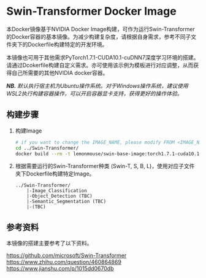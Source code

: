 # Swin-Transformer Docker Image

本Docker镜像基于NVIDIA Docker Image构建，可作为运行Swin-Transformer的Docker容器的基本镜像。为减少构建复杂度，请根据自身需求，参考不同子文件夹下的Dockerfile构建特定的开发环境。

本镜像也可用于其他需求PyTorch1.7.1-CUDA10.1-cuDNN7深度学习环境的搭建。请通过Dcokerfile构建自定义需求。亦可使用该示例为模板进行对应调整，从而获得自己所需要的其他NVIDIA docker容器。

_**NB.** 默认执行宿主机为Ubuntu操作系统。对于Windows操作系统，建议使用WSL2执行构建容器操作，可以开启容器显卡支持，获得更好的操作体验。_

## 构建步骤
1. 构建Image
    ```bash
    # if you want to change the IMAGE_NAME, please modify FROM <IMAGE_NAME> in later Dockerfiles if you need to build a specific swin container
    cd ../Swin-Transformer/
    docker build --rm -t lemonmouse/swin-base-image:torch1.7.1-cuda10.1-cudnn7-ubuntu18.04 .
    ```

2. 根据需要运行的Swin-Transformer种类 (Swin-T, S, B, L)，使用对应子文件夹下Dockerfile构建特定Image。
    ```
    ../Swin-Transformer/
        |-Image_Classification
        |-Object_Detection (TBC)
        |-Semantic_Segmentation (TBC)
        |-(TBC)
    ```

## 参考资料
本镜像的搭建主要参考了以下资料。

<https://github.com/microsoft/Swin-Transformer>  
<https://www.zhihu.com/question/460864869>  
<https://www.jianshu.com/p/1015dd0670db>